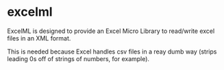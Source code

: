 # excelml
ExcelML is designed to provide an Excel Micro Library to read/write excel files in an XML format.

This is needed because Excel handles csv files in a reay dumb way (strips leading 0s off of strings of numbers, for example).
